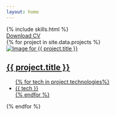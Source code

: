 ```yaml
---
layout: home
---
```

<div class="py-12 bg-gray-100">
  {% include skills.html %}
  <div class="mx-3 md:w-1/2 md:mx-auto my-12 text-center">
    <a href="/abachiAbdeNasserCv.pdf" class="bg-green-500 text-white py-2 px-4 rounded">Download CV</a>
  </div>
    <div id="projects" class="projects flex flex-wrap justify-center items-center">
      {% for project in site.data.projects %}
      <a href="{{ project.url }}" class="project bg-white m-4 sm:w-3/4 md:w-1/3 lg:1/4 sm:p-4 sm:shadow-lg sm:rounded hover:opacity-75">
          <div>
              <img class="w-full h-64 object-cover object-center rounded border border-grey-100" src="{{ project.image }}" alt="Image for {{ project.title }}">
          </div>
          <h2 class="font-semibold text-lg text-center mt-2">
              {{ project.title }}
          </h2>
          <div>
          <ul class="flex justify-center">
            {% for tech in project.technologies%}
            <li class="text-base font-semibold my-2 mx-3 bg-blue-200 px-2 py-1 rounded whitespace-no-wrap">{{ tech }}</li>
            {% endfor %}
          </ul>
          </div>
      </a>
      {% endfor %}
  </div>
</div>